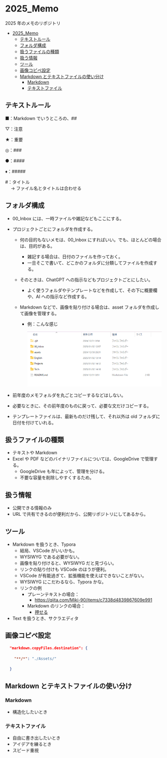 # 2025_Memo

2025 年のメモのリポジトリ

- [2025_Memo](#2025_memo)
  - [テキストルール](#テキストルール)
  - [フォルダ構成](#フォルダ構成)
  - [扱うファイルの種類](#扱うファイルの種類)
  - [扱う情報](#扱う情報)
  - [ツール](#ツール)
  - [画像コピペ設定](#画像コピペ設定)
  - [Markdown とテキストファイルの使い分け](#markdown-とテキストファイルの使い分け)
    - [Markdown](#markdown)
    - [テキストファイル](#テキストファイル)

## テキストルール

■：Markdown でいうところの、##

▽：注意

★：重要

◎：###

●：####

♦：#####

#：タイトル  
　 → ファイル名とタイトルは合わせる

## フォルダ構成

- 00_Inbox には、一時ファイルや雑記などもここにする。

- プロジェクトごとにフォルダを作成する。

  - 何の目的もないメモは、00_Inbox にすればいい。でも、ほとんどの場合は、目的がある。

    - 雑記する場合は、日付のファイルを作っておく。
    - 一旦そこで書いて、どこかのフォルダに分類してファイルを作成する。

  - そのときは、ChatGPT への指示などもプロジェクトごとにしたい。

    - よく使うフォルダやテンプレートなどを作成して、その下に概要欄や、AI への指示など作成する。

  - Markdown などで、画像を貼り付ける場合は、asset フォルダを作成して画像を管理する。

    - 例：こんな感じ

      ![assetsフォルダを作成する。](./assets/image-20250102181311401.png)

- 前年度のメモフォルダを丸ごとコピーするなどはしない。

- 必要なときに、その前年度のものに戻って、必要な文だけコピーする。

- テンプレートファイルは、最新ものだけ残して、それ以外は old フォルダに日付を付けていれる。

## 扱うファイルの種類

- テキストや Markdown
- Excel や PDF などのバイナリファイルについては、GoogleDrive で管理する。
  - GoogleDrive も年によって、管理を分ける。
  - 不要な容量を削除しやすくするため。

## 扱う情報

- 公開できる情報のみ
- URL で共有できるのが便利だから、公開リポジトリにしてあるから。

## ツール

- Markdown を扱うとき、Typora
  - 結局、VSCode がいいかも。
  - WYSIWYG である必要がない。
  - 画像を貼り付けると、WYSIWYG だと見づらい。
  - リンクの貼り付けも VSCode のほうが便利。
  - VSCode が有能過ぎて、拡張機能を使えばできないことがない。
  - WYSIWYG にこだわるなら、Typora かな。
  - リンクの例
    - プレーンテキストの場合：
      - https://qiita.com/Miki-90/items/c7338d4839867609e991
    - Markdown のリンクの場合：
      - [押せる](https://qiita.com/Miki-90/items/c7338d4839867609e991)
- Text を扱うとき、サクラエディタ

## 画像コピペ設定

```json
  "markdown.copyFiles.destination": {

    "**/*": "./Assets/"

  }
```

## Markdown とテキストファイルの使い分け

### Markdown

- 構造化したいとき

### テキストファイル

- 自由に書き出したいとき
- アイデアを練るとき
- スピード重視
